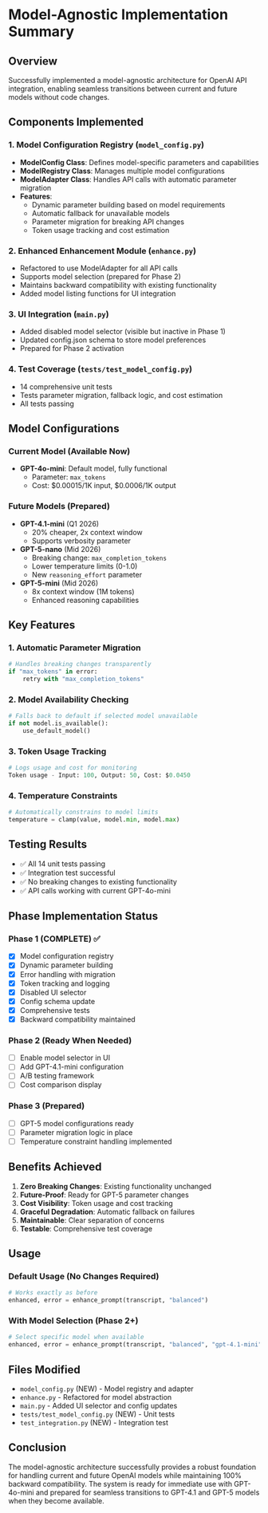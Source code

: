 # Model-Agnostic Implementation Summary

## Overview

Successfully implemented a model-agnostic architecture for OpenAI API integration, enabling seamless transitions between current and future models without code changes.

## Components Implemented

### 1. Model Configuration Registry (`model_config.py`)

- **ModelConfig Class**: Defines model-specific parameters and capabilities
- **ModelRegistry Class**: Manages multiple model configurations
- **ModelAdapter Class**: Handles API calls with automatic parameter migration
- **Features**:
  - Dynamic parameter building based on model requirements
  - Automatic fallback for unavailable models
  - Parameter migration for breaking API changes
  - Token usage tracking and cost estimation

### 2. Enhanced Enhancement Module (`enhance.py`)

- Refactored to use ModelAdapter for all API calls
- Supports model selection (prepared for Phase 2)
- Maintains backward compatibility with existing functionality
- Added model listing functions for UI integration

### 3. UI Integration (`main.py`)

- Added disabled model selector (visible but inactive in Phase 1)
- Updated config.json schema to store model preferences
- Prepared for Phase 2 activation

### 4. Test Coverage (`tests/test_model_config.py`)

- 14 comprehensive unit tests
- Tests parameter migration, fallback logic, and cost estimation
- All tests passing

## Model Configurations

### Current Model (Available Now)

- **GPT-4o-mini**: Default model, fully functional
  - Parameter: `max_tokens`
  - Cost: $0.00015/1K input, $0.0006/1K output

### Future Models (Prepared)

- **GPT-4.1-mini** (Q1 2026)
  - 20% cheaper, 2x context window
  - Supports verbosity parameter
- **GPT-5-nano** (Mid 2026)
  - Breaking change: `max_completion_tokens`
  - Lower temperature limits (0-1.0)
  - New `reasoning_effort` parameter
- **GPT-5-mini** (Mid 2026)
  - 8x context window (1M tokens)
  - Enhanced reasoning capabilities

## Key Features

### 1. Automatic Parameter Migration

```python
# Handles breaking changes transparently
if "max_tokens" in error:
    retry with "max_completion_tokens"
```

### 2. Model Availability Checking

```python
# Falls back to default if selected model unavailable
if not model.is_available():
    use_default_model()
```

### 3. Token Usage Tracking

```python
# Logs usage and cost for monitoring
Token usage - Input: 100, Output: 50, Cost: $0.0450
```

### 4. Temperature Constraints

```python
# Automatically constrains to model limits
temperature = clamp(value, model.min, model.max)
```

## Testing Results

- ✅ All 14 unit tests passing
- ✅ Integration test successful
- ✅ No breaking changes to existing functionality
- ✅ API calls working with current GPT-4o-mini

## Phase Implementation Status

### Phase 1 (COMPLETE) ✅

- [x] Model configuration registry
- [x] Dynamic parameter building
- [x] Error handling with migration
- [x] Token tracking and logging
- [x] Disabled UI selector
- [x] Config schema update
- [x] Comprehensive tests
- [x] Backward compatibility maintained

### Phase 2 (Ready When Needed)

- [ ] Enable model selector in UI
- [ ] Add GPT-4.1-mini configuration
- [ ] A/B testing framework
- [ ] Cost comparison display

### Phase 3 (Prepared)

- [ ] GPT-5 model configurations ready
- [ ] Parameter migration logic in place
- [ ] Temperature constraint handling implemented

## Benefits Achieved

1. **Zero Breaking Changes**: Existing functionality unchanged
2. **Future-Proof**: Ready for GPT-5 parameter changes
3. **Cost Visibility**: Token usage and cost tracking
4. **Graceful Degradation**: Automatic fallback on failures
5. **Maintainable**: Clear separation of concerns
6. **Testable**: Comprehensive test coverage

## Usage

### Default Usage (No Changes Required)

```python
# Works exactly as before
enhanced, error = enhance_prompt(transcript, "balanced")
```

### With Model Selection (Phase 2+)

```python
# Select specific model when available
enhanced, error = enhance_prompt(transcript, "balanced", "gpt-4.1-mini")
```

## Files Modified

- `model_config.py` (NEW) - Model registry and adapter
- `enhance.py` - Refactored for model abstraction
- `main.py` - Added UI selector and config updates
- `tests/test_model_config.py` (NEW) - Unit tests
- `test_integration.py` (NEW) - Integration test

## Conclusion

The model-agnostic architecture successfully provides a robust foundation for handling current and future OpenAI models while maintaining 100% backward compatibility. The system is ready for immediate use with GPT-4o-mini and prepared for seamless transitions to GPT-4.1 and GPT-5 models when they become available.
